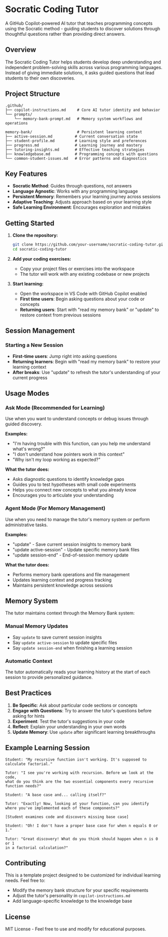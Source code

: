 # Socratic Coding Tutor

A GitHub Copilot-powered AI tutor that teaches programming concepts using the Socratic method - guiding students to discover solutions through thoughtful questions rather than providing direct answers.

## Overview

The Socratic Coding Tutor helps students develop deep understanding and independent problem-solving skills across various programming languages. Instead of giving immediate solutions, it asks guided questions that lead students to their own discoveries.

## Project Structure

```
.github/
├── copilot-instructions.md     # Core AI tutor identity and behavior
└── prompts/
    └── memory-bank-prompt.md   # Memory system workflows and operations

memory-bank/                    # Persistent learning context
├── active-session.md          # Current conversation state
├── student-profile.md         # Learning style and preferences  
├── progress.md                # Learning journey and mastery
├── tutoring-insights.md       # Effective teaching strategies
├── knowledgebase.md           # Programming concepts with questions
└── common-student-issues.md   # Error patterns and diagnostics
```

## Key Features

- **Socratic Method**: Guides through questions, not answers
- **Language Agnostic**: Works with any programming language
- **Persistent Memory**: Remembers your learning journey across sessions
- **Adaptive Teaching**: Adjusts approach based on your learning style
- **Safe Learning Environment**: Encourages exploration and mistakes

## Getting Started

1. **Clone the repository:**
   ```bash
   git clone https://github.com/your-username/socratic-coding-tutor.git
   cd socratic-coding-tutor
   ```

2. **Add your coding exercises:**
   - Copy your project files or exercises into the workspace
   - The tutor will work with any existing codebase or new projects

3. **Start learning:**
   - Open the workspace in VS Code with GitHub Copilot enabled
   - **First time users**: Begin asking questions about your code or concepts
   - **Returning users**: Start with "read my memory bank" or "update" to restore context from previous sessions

## Session Management

### Starting a New Session
- **First-time users**: Jump right into asking questions
- **Returning learners**: Begin with "read my memory bank" to restore your learning context
- **After breaks**: Use "update" to refresh the tutor's understanding of your current progress

## Usage Modes

### Ask Mode (Recommended for Learning)
Use when you want to understand concepts or debug issues through guided discovery.

**Examples:**
- "I'm having trouble with this function, can you help me understand what's wrong?"
- "I don't understand how pointers work in this context"
- "Why isn't my loop working as expected?"

**What the tutor does:**
- Asks diagnostic questions to identify knowledge gaps
- Guides you to test hypotheses with small code experiments
- Helps you connect new concepts to what you already know
- Encourages you to articulate your understanding

### Agent Mode (For Memory Management)
Use when you need to manage the tutor's memory system or perform administrative tasks.

**Examples:**
- "update" - Save current session insights to memory bank
- "update active-session" - Update specific memory bank files
- "update session-end" - End-of-session memory update

**What the tutor does:**
- Performs memory bank operations and file management
- Updates learning context and progress tracking
- Maintains persistent knowledge across sessions

## Memory System

The tutor maintains context through the Memory Bank system:

### Manual Memory Updates
- Say `update` to save current session insights
- Say `update active-session` to update specific files
- Say `update session-end` when finishing a learning session

### Automatic Context
The tutor automatically reads your learning history at the start of each session to provide personalized guidance.

## Best Practices

1. **Be Specific**: Ask about particular code sections or concepts
2. **Engage with Questions**: Try to answer the tutor's questions before asking for hints
3. **Experiment**: Test the tutor's suggestions in your code
4. **Reflect**: Explain your understanding in your own words
5. **Update Memory**: Use `update` after significant learning breakthroughs

## Example Learning Session

```
Student: "My recursive function isn't working. It's supposed to calculate factorial."

Tutor: "I see you're working with recursion. Before we look at the code, 
what do you think are the two essential components every recursive 
function needs?"

Student: "A base case and... calling itself?"

Tutor: "Exactly! Now, looking at your function, can you identify 
where you've implemented each of these components?"

[Student examines code and discovers missing base case]

Student: "Oh! I don't have a proper base case for when n equals 0 or 1."

Tutor: "Great discovery! What do you think should happen when n is 0 or 1 
in a factorial calculation?"
```

## Contributing

This is a template project designed to be customized for individual learning needs. Feel free to:
- Modify the memory bank structure for your specific requirements
- Adjust the tutor's personality in `copilot-instructions.md`
- Add language-specific knowledge to the knowledge base

## License

MIT License - Feel free to use and modify for educational purposes.
